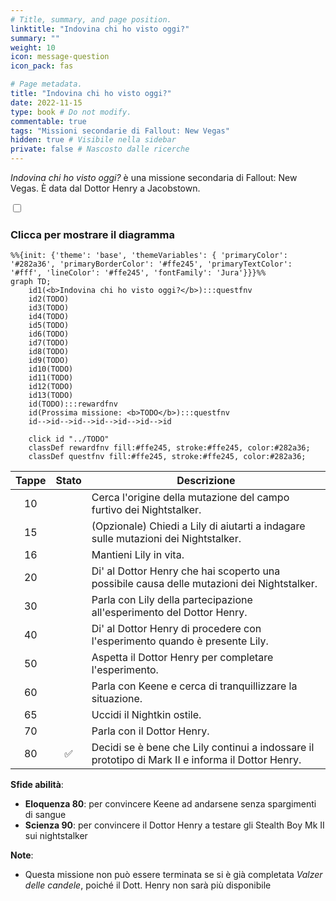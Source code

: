 ```yaml
---
# Title, summary, and page position.
linktitle: "Indovina chi ho visto oggi?"
summary: ""
weight: 10
icon: message-question
icon_pack: fas

# Page metadata.
title: "Indovina chi ho visto oggi?"
date: 2022-11-15
type: book # Do not modify.
commentable: true
tags: "Missioni secondarie di Fallout: New Vegas"
hidden: true # Visibile nella sidebar
private: false # Nascosto dalle ricerche
---
```


<div class="fnv">


*Indovina chi ho visto oggi?* è una missione secondaria di Fallout: New Vegas. È data dal Dottor Henry a Jacobstown.


<section class="chart-collapse">
<input type="checkbox" name="collapse2" id="handle2">
<h3 class="handle">
<label for="handle2">Clicca per mostrare il diagramma</label>
</h3>
<div class="content">

```mermaid
%%{init: {'theme': 'base', 'themeVariables': { 'primaryColor': '#282a36', 'primaryBorderColor': '#ffe245', 'primaryTextColor': '#fff', 'lineColor': '#ffe245', 'fontFamily': 'Jura'}}}%%
graph TD;
    id1(<b>Indovina chi ho visto oggi?</b>):::questfnv
    id2(TODO)
    id3(TODO)
    id4(TODO)
    id5(TODO)
    id6(TODO)
    id7(TODO) 
    id8(TODO)
    id9(TODO)
    id10(TODO)
    id11(TODO)
    id12(TODO)
    id13(TODO) 
    id(TODO):::rewardfnv
    id(Prossima missione: <b>TODO</b>):::questfnv
    id-->id-->id-->id-->id-->id-->id
    
    click id "../TODO"
    classDef rewardfnv fill:#ffe245, stroke:#ffe245, color:#282a36;
    classDef questfnv fill:#ffe245, stroke:#ffe245, color:#282a36;
```

</div>
</section>

| Tappe |       Stato        | Descrizione |
|:-----:|:------------------:| ----------- |
|                           10                          |            | Cerca l'origine della mutazione del campo furtivo dei Nightstalker.                                                                                                         |
|                           15                          |            | (Opzionale) Chiedi a Lily di aiutarti a indagare sulle mutazioni dei Nightstalker.                                                                                          |
|                           16                          |            | Mantieni Lily in vita.                                                                                                                                                      |
|                           20                          |            | Di' al Dottor Henry che hai scoperto una possibile causa delle mutazioni dei Nightstalker.                                                                                  |
|                           30                          |            | Parla con Lily della partecipazione all'esperimento del Dottor Henry.                                                                                                       |
|                           40                          |            | Di' al Dottor Henry di procedere con l'esperimento quando è presente Lily.                                                                                                  |
|                           50                          |            | Aspetta il Dottor Henry per completare l'esperimento.                                                                                                                       |
|                           60                          |            | Parla con Keene e cerca di tranquillizzare la situazione.                                                                                                                   |
|                           65                          |            | Uccidi il Nightkin ostile.                                                                                                                                                  |
|                           70                          |            | Parla con il Dottor Henry.                                                                                                                                                  |
|                           80                          | :white_check_mark: | Decidi se è bene che Lily continui a indossare il prototipo di Mark II e informa il Dottor Henry.                                                                           |



**Sfide abilità**:
- **Eloquenza 80**: per convincere Keene ad andarsene senza spargimenti di sangue
- **Scienza 90**: per convincere il Dottor Henry a testare gli Stealth Boy Mk II sui nightstalker



**Note**:
- Questa missione non può essere terminata se si è già completata *Valzer delle candele*, poiché il Dott. Henry non sarà più disponibile 


</div>


